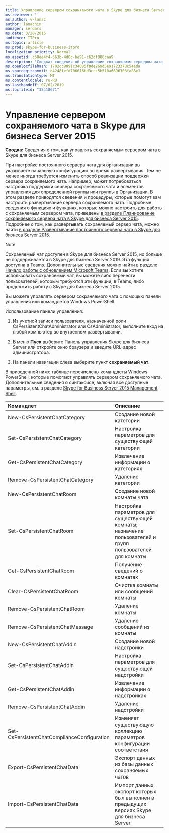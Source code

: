 ```yaml
---
title: Управление сервером сохраняемого чата в Skype для бизнеса Server 2015
ms.reviewer: ''
ms.author: v-lanac
author: lanachin
manager: serdars
ms.date: 3/28/2016
audience: ITPro
ms.topic: article
ms.prod: skype-for-business-itpro
localization_priority: Normal
ms.assetid: c58ee4f4-563b-4d0c-be91-c62df886caa9
description: 'Сводка: сведения об управлении сохраняемым сервером чата в Skype для бизнеса Server 2015.'
ms.openlocfilehash: 1702cc9891c34085f8de269d5e91723378c54ada
ms.sourcegitcommit: d4248fefd706616bd3ccc5b510a6696303fa88e1
ms.translationtype: MT
ms.contentlocale: ru-RU
ms.lasthandoff: 07/02/2019
ms.locfileid: "35418671"
---
```

# <a name="manage-persistent-chat-server-in-skype-for-business-server-2015"></a>Управление сервером сохраняемого чата в Skype для бизнеса Server 2015
 
**Сводка:** Сведения о том, как управлять сохраняемым сервером чата в Skype для бизнеса Server 2015.
  
При настройке постоянного сервера чата для организации вы указываете начальную конфигурацию во время развертывания. Тем не менее иногда требуется изменить способ реализации поддержки сервера сохраняемого чата. Например, может потребоваться настройка поддержки сервера сохраняемого чата и элементов управления для определенной группы или группы в Организации. В этом разделе приводятся сведения и процедуры, которые помогут вам настроить развертывание сервера сохраняемого чата. Подробные сведения о функциях и функциях, которые можно настроить для работы с сохраняемым сервером чата, приведены [в разделе Планирование сохраняемого сервера чата в Skype для бизнеса Server 2015](../../plan-your-deployment/persistent-chat-server/persistent-chat-server.md). Подробнее о том, как развертывать сохраняемый сервер чата, можно найти [в разделе Развертывание постоянного сервера чата в Skype для бизнеса Server 2015](../../deploy/deploy-persistent-chat-server/deploy-persistent-chat-server.md). 

> [!NOTE]
> Сохраняемый чат доступен в Skype для бизнеса Server 2015, но больше не поддерживается в Skype для бизнеса Server 2019. Эта функция доступна в Teams. Дополнительные сведения можно найти в разделе [Начало работы с обновлением Microsoft Teams](/microsoftteams/upgrade-start-here). Если вы хотите использовать сохраняемый чат, вы можете либо перенести пользователей, которым требуются эти функции, в Teams, либо продолжить работу с Skype для бизнеса Server 2015. 
  
Вы можете управлять сервером сохраняемого чата с помощью панели управления или командлетов Windows PowerShell. 
  
Использование панели управления:
  
1. Из учетной записи пользователя, назначенной роли CsPersistentChatAdministrator или CsAdministrator, выполните вход на любой компьютер во внутреннем развертывании.
    
2. В меню **Пуск** выберите Панель управления Skype для бизнеса Server или откройте окно браузера и введите URL-адрес администратора.
    
3. На панели навигации слева выберите пункт **сохраняемый чат**.
    
В приведенной ниже таблице перечислены командлеты Windows PowerShell, которые помогают управлять сервером сохраняемого чата. Дополнительные сведения о синтаксисе, включая все доступные параметры, см. в разделе [Skype for Business Server 2015 Management Shell](../management-shell.md).
  

|**Командлет**|**Описание**|
|:-----|:-----|
|New-CsPersistentChatCategory  <br/> |Создание новой категории  <br/> |
|Set-CsPersistentChatCategory  <br/> |Настройка параметров для существующей категории  <br/> |
|Get-CsPersistentChatCategory  <br/> |Извлечение информации о категориях  <br/> |
|Remove-CsPersistentChatCategory  <br/> |Удаление категории  <br/> |
|New-CsPersistentChatRoom  <br/> |Создание новой комнаты чата  <br/> |
|Set-CsPersistentChatRoom  <br/> |Настройка параметров для существующей комнаты; назначение пользователей и групп пользователей для комнаты  <br/> |
|Get-CsPersistentChatRoom  <br/> |Получение сведений о комнатах  <br/> |
|Clear-CsPersistentChatRoom  <br/> |Очистка комнаты или сообщений комнаты  <br/> |
|Remove-CsPersistentChatRoom  <br/> |Удаление комнаты  <br/> |
|Remove-CsPersistentChatMessage  <br/> |Удаление сообщений из комнаты  <br/> |
|New-CsPersistentChatAddin  <br/> |Создание новой надстройки  <br/> |
|Set-CsPersistentChatAddin  <br/> |Настройка параметров для существующей надстройки  <br/> |
|Get-CsPersistentChatAddin  <br/> |Извлечение информации о надстройках  <br/> |
|Remove-CsPersistentChatAddin  <br/> |Удаление надстройки  <br/> |
|Set-CsPersistentChatComplianceConfiguration  <br/> |Изменяет существующую коллекцию параметров конфигурации соответствия  <br/> |
|Export-CsPersistentChatData  <br/> |Экспорт данных из базы данных сохраняемых чатов  <br/> |
|Import-CsPersistentChatData  <br/> |Импорт данных, экспорт которых был выполнен в предыдущих версиях Skype для бизнеса Server  <br/> |
   

